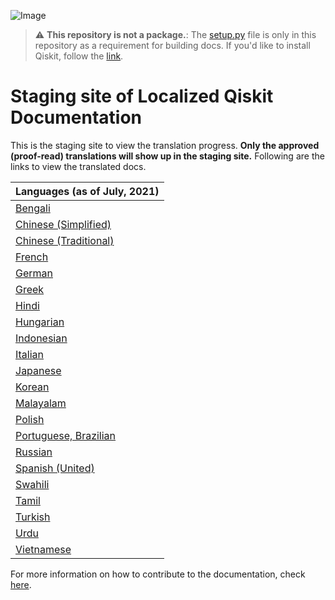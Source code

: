 ![Image](images/qiskit_header.png?raw=true)

> :warning: **This repository is not a package.**: The [setup.py](https://github.com/qiskit-community/qiskit-translations/blob/master/setup.py) file is only in this repository as a requirement for building docs. If you'd like to install Qiskit, follow the [link](https://github.com/Qiskit/qiskit).

# Staging site of Localized Qiskit Documentation

This is the staging site to view the translation progress. **Only the approved (proof-read) translations will show up in the staging site.** Following are the links to view the translated docs.

| Languages (as of July, 2021) |
|-----------|
| [Bengali](https://qiskit-community.github.io/qiskit-translations/bn_BN/) |
| [Chinese (Simplified)](https://qiskit-community.github.io/qiskit-translations/zh_CN/) |
| [Chinese (Traditional)](https://qiskit-community.github.io/qiskit-translations/zh_TW/) |
| [French](https://qiskit-community.github.io/qiskit-translations/fr_FR/) |
| [German](https://qiskit-community.github.io/qiskit-translations/de_DE/) |
| [Greek](https://qiskit-community.github.io/qiskit-translations/el_GR/) |
| [Hindi](https://qiskit-community.github.io/qiskit-translations/hi_IN/) |
| [Hungarian](https://qiskit-community.github.io/qiskit-translations/hu_HU/) |
| [Indonesian](https://qiskit-community.github.io/qiskit-translations/id_ID/) |
| [Italian](https://qiskit-community.github.io/qiskit-translations/it_IT/) |
| [Japanese](https://qiskit-community.github.io/qiskit-translations/ja_JP/) |
| [Korean](https://qiskit-community.github.io/qiskit-translations/ko_KR/) |
| [Malayalam](https://qiskit-community.github.io/qiskit-translations/ml_IN/) |
| [Polish](https://qiskit-community.github.io/qiskit-translations/pl_PL/) |
| [Portuguese, Brazilian](https://qiskit-community.github.io/qiskit-translations/pt_BR/) |
| [Russian](https://qiskit-community.github.io/qiskit-translations/ru_RU/) |
| [Spanish (United)](https://qiskit-community.github.io/qiskit-translations/es_UN/) |
| [Swahili](https://qiskit-community.github.io/qiskit-translations/sw_KE/) |
| [Tamil](https://qiskit-community.github.io/qiskit-translations/ta_IN/) |
| [Turkish](https://qiskit-community.github.io/qiskit-translations/tr_TR/) |
| [Urdu](https://qiskit-community.github.io/qiskit-translations/ur_UR/) |
| [Vietnamese](https://qiskit-community.github.io/qiskit-translations/vi_VN/) |


For more information on how to contribute to the documentation, check [here](https://github.com/qiskit-community/qiskit-translations/blob/master/README.md).
